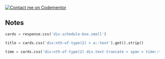 [![Contact me on Codementor](https://www.codementor.io/m-badges/boonecabal/im-a-cm-g.svg)](https://www.codementor.io/@boonecabal?refer=badge)

## Notes

```python
cards = response.css('div.schedule-box.small')

title = cards.css('div:nth-of-type(2) > a::text').get().strip()

time = cards.css('div:nth-of-type(2) div.text-truncate > span > time::text').get())
```
